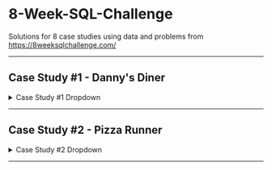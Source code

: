 # 8-Week-SQL-Challenge
Solutions for 8 case studies using data and problems from https://8weeksqlchallenge.com/

***

## Case Study #1 - Danny's Diner
<details>
  <summary>Case Study #1 Dropdown</summary>
<br>

### Objective:
Use data to answer questions about customers, such as money spent, popular products, and frequency of visits.

Entity Relationship Diagram:

![image](https://user-images.githubusercontent.com/130705459/232967453-3cf780dc-3357-46df-9b2d-fa73ad576ce2.png)

</details>

***

## Case Study #2 - Pizza Runner
<details>
  <summary>Case Study #2 Dropdown</summary>
<br>

### Objective:
Clean and transform existing data, as well as use data to answer questions such as pizza metrics, runner and customer experience, ingredient optimization, and pricings and ratings.


### Entity Relationship Diagram:

![image](https://user-images.githubusercontent.com/130705459/233242763-5ad73640-80d6-44b9-b14b-05336e78da4e.png)

</details>

***
